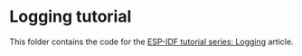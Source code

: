 # Logging tutorial

This folder contains the code for the [ESP-IDF tutorial series: Logging](https://developer.espressif.com/blog/2025/09/espressif_logging/) article. 

